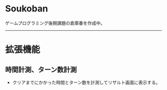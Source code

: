 # Soukoban
ゲームプログラミング後期課題の倉庫番を作成中。

---

# 拡張機能

## 時間計測、ターン数計測
* クリアまでにかかった時間とターン数を計測してリザルト画面に表示する。